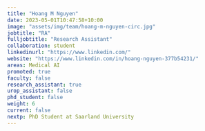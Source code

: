 ```yaml
---
title: "Hoang M Nguyen"
date: 2023-05-01T10:47:58+10:00
image: "assets/img/team/hoang-m-nguyen-circ.jpg"
jobtitle: "RA"
fulljobtitle: "Research Assistant"
collaboration: student
linkedinurl: "https://www.linkedin.com/"
website: "https://www.linkedin.com/in/hoang-nguyen-377b54231/"
areas: Medical AI
promoted: true
faculty: false
research_assistant: true
urop_assistant: false
phd_student: false
weight: 6
current: false
nextp: PhD Student at Saarland University
---
```

